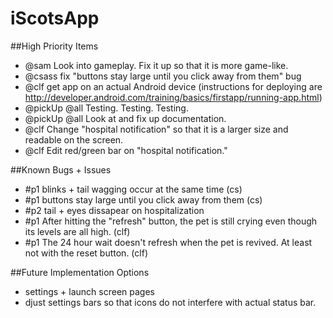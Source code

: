 # iScotsApp

##High Priority Items

* @sam Look into gameplay. Fix it up so that it is more game-like.
* @csass fix "buttons stay large until you click away from them" bug
* @clf get app on an actual Android device (instructions for deploying are http://developer.android.com/training/basics/firstapp/running-app.html)
* @pickUp @all Testing. Testing. Testing.
* @pickUp @all Look at and fix up documentation.
* @clf Change "hospital notification" so that it is a larger size and readable on the screen.
* @clf Edit red/green bar on "hospital notification."

##Known Bugs + Issues
* #p1 blinks + tail wagging occur at the same time (cs)
* #p1 buttons stay large until you click away from them (cs)
* #p2 tail + eyes dissapear on hospitalization
* #p1 After hitting the "refresh" button, the pet is still crying even though its levels are all high. (clf)
* #p1 The 24 hour wait doesn't refresh when the pet is revived.  At least not with the reset button. (clf)

##Future Implementation Options
* settings + launch screen pages
* djust settings bars so that icons do not interfere with actual status bar.
